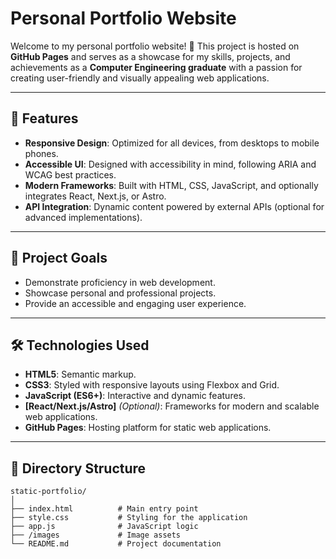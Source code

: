 # Personal Portfolio Website

Welcome to my personal portfolio website! 🎉 This project is hosted on **GitHub Pages** and serves as a showcase for my skills, projects, and achievements as a **Computer Engineering graduate** with a passion for creating user-friendly and visually appealing web applications.

---

## 🌟 Features
- **Responsive Design**: Optimized for all devices, from desktops to mobile phones.
- **Accessible UI**: Designed with accessibility in mind, following ARIA and WCAG best practices.
- **Modern Frameworks**: Built with HTML, CSS, JavaScript, and optionally integrates React, Next.js, or Astro.
- **API Integration**: Dynamic content powered by external APIs (optional for advanced implementations).

---

## 🚀 Project Goals
- Demonstrate proficiency in web development.
- Showcase personal and professional projects.
- Provide an accessible and engaging user experience.

---

## 🛠️ Technologies Used
- **HTML5**: Semantic markup.
- **CSS3**: Styled with responsive layouts using Flexbox and Grid.
- **JavaScript (ES6+)**: Interactive and dynamic features.
- **[React/Next.js/Astro]** *(Optional)*: Frameworks for modern and scalable web applications.
- **GitHub Pages**: Hosting platform for static web applications.

---

## 📂 Directory Structure
```plaintext
static-portfolio/
│
├── index.html          # Main entry point
├── style.css           # Styling for the application
├── app.js              # JavaScript logic
├── /images             # Image assets
└── README.md           # Project documentation
